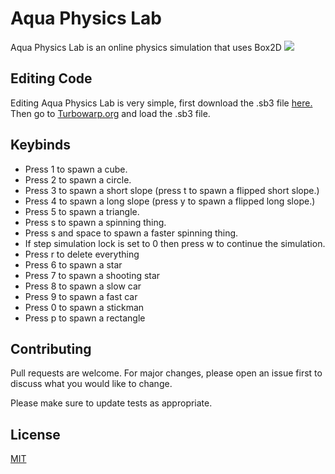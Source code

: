 # Aqua Physics Lab

Aqua Physics Lab is an online physics simulation that uses Box2D
![]([https://github.com/aqua-physics.github.io/video.gif](https://github.com/Aqua-Physics/aqua-physics.github.io/blob/main/video.gif))

## Editing Code

Editing Aqua Physics Lab is very simple, first download the .sb3 file [here.](https://github.com/Aqua-Physics/physics-lab-sb3-file)
 Then go to [Turbowarp.org](https://turbowarp.org/) and load the .sb3 file.

## Keybinds
- Press 1 to spawn a cube.
- Press 2 to spawn a circle.
- Press 3 to spawn a short slope (press t to spawn a flipped short slope.)
- Press 4 to spawn a long slope (press y to spawn a flipped long slope.)
- Press 5 to spawn a triangle.
- Press s to spawn a spinning thing.
- Press s and space to spawn a faster spinning thing.
- If step simulation lock is set to 0 then press w to continue the simulation.
- Press r to delete everything
- Press 6 to spawn a star
- Press 7 to spawn a shooting star
- Press 8 to spawn a slow car
- Press 9 to spawn a fast car
- Press 0 to spawn a stickman
- Press p to spawn a rectangle

## Contributing

Pull requests are welcome. For major changes, please open an issue first
to discuss what you would like to change.

Please make sure to update tests as appropriate.

## License

[MIT](https://github.com/Aqua-Physics/aqua-physics.github.io/blob/main/LICENSE)
